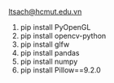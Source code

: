 ltsach@hcmut.edu.vn

1. pip install PyOpenGL
2. pip install opencv-python
3. pip install glfw
4. pip install pandas
5. pip install numpy
6. pip install Pillow==9.2.0